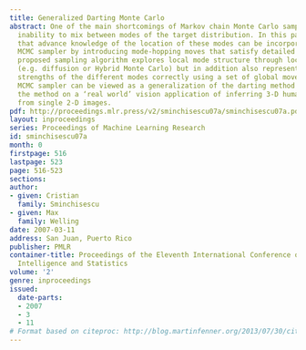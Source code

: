 ```yaml
---
title: Generalized Darting Monte Carlo
abstract: One of the main shortcomings of Markov chain Monte Carlo samplers is their
  inability to mix between modes of the target distribution. In this paper we show
  that advance knowledge of the location of these modes can be incorporated into the
  MCMC sampler by introducing mode-hopping moves that satisfy detailed balance. The
  proposed sampling algorithm explores local mode structure through local MCMC moves
  (e.g. diffusion or Hybrid Monte Carlo) but in addition also represents the relative
  strengths of the different modes correctly using a set of global moves. This ‘mode-hopping’
  MCMC sampler can be viewed as a generalization of the darting method [1]. We illustrate
  the method on a ‘real world’ vision application of inferring 3-D human body pose
  from single 2-D images.
pdf: http://proceedings.mlr.press/v2/sminchisescu07a/sminchisescu07a.pdf
layout: inproceedings
series: Proceedings of Machine Learning Research
id: sminchisescu07a
month: 0
firstpage: 516
lastpage: 523
page: 516-523
sections: 
author:
- given: Cristian
  family: Sminchisescu
- given: Max
  family: Welling
date: 2007-03-11
address: San Juan, Puerto Rico
publisher: PMLR
container-title: Proceedings of the Eleventh International Conference on Artificial
  Intelligence and Statistics
volume: '2'
genre: inproceedings
issued:
  date-parts:
  - 2007
  - 3
  - 11
# Format based on citeproc: http://blog.martinfenner.org/2013/07/30/citeproc-yaml-for-bibliographies/
---
```


